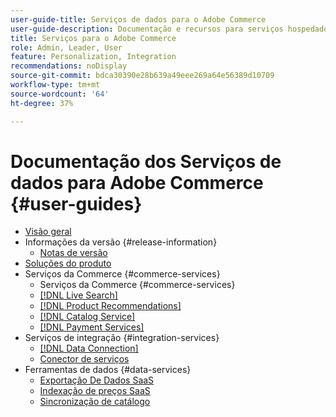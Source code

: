 ```yaml
---
user-guide-title: Serviços de dados para o Adobe Commerce
user-guide-description: Documentação e recursos para serviços hospedados que fornecem recursos estendidos para o Adobe Commerce e o Magento Open Source.
title: Serviços para o Adobe Commerce
role: Admin, Leader, User
feature: Personalization, Integration
recommendations: noDisplay
source-git-commit: bdca30390e28b639a49eee269a64e56389d10709
workflow-type: tm+mt
source-wordcount: '64'
ht-degree: 37%

---
```


# Documentação dos Serviços de dados para Adobe Commerce {#user-guides}

- [Visão geral](home.md)
- Informações da versão {#release-information}
   - [Notas de versão](/help/landing/release-notes-all.md)
- [Soluções do produto](product-solutions.md)
- Serviços da Commerce {#commerce-services}
   - Serviços da Commerce {#commerce-services}
   - [[!DNL Live Search]](https://experienceleague.adobe.com/docs/commerce/live-search/overview.html?lang=pt-BR)
   - [[!DNL Product Recommendations]](https://experienceleague.adobe.com/docs/commerce/product-recommendations/guide-overview.html?lang=pt-BR)
   - [[!DNL Catalog Service]](https://experienceleague.adobe.com/docs/commerce/catalog-service/guide-overview.html?lang=pt-BR)
   - [[!DNL Payment Services]](https://experienceleague.adobe.com/docs/commerce/payment-services/guide-overview.html?lang=pt-BR)
- Serviços de integração {#integration-services}
   - [[!DNL Data Connection]](https://experienceleague.adobe.com/docs/commerce/data-connection/overview.html?lang=pt-BR)
   - [Conector de serviços](/help/landing/saas.md)
- Ferramentas de dados {#data-services}
   - [Exportação De Dados SaaS](https://experienceleague.adobe.com/docs/commerce/saas-data-export/overview.html?lang=pt-BR)
   - [Indexação de preços SaaS](https://experienceleague.adobe.com/docs/commerce/price-indexer/price-indexing.html?lang=pt-BR)
   - [Sincronização de catálogo](/help/landing/catalog-sync.md)






